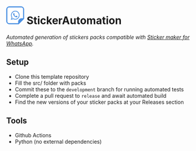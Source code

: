 # ![alt text](/docs/logo48.png "StickerAutomation") StickerAutomation
_Automated generation of stickers packs compatible with [Sticker maker for WhatsApp](https://getstickerpack.com/)._

## Setup
- Clone this template repository
- Fill the src/ folder with packs
- Commit these to the `development` branch for running automated tests
- Complete a pull request to `release` and await automated build
- Find the new versions of your sticker packs at your Releases section

## Tools
- Github Actions
- Python (no external dependencies)